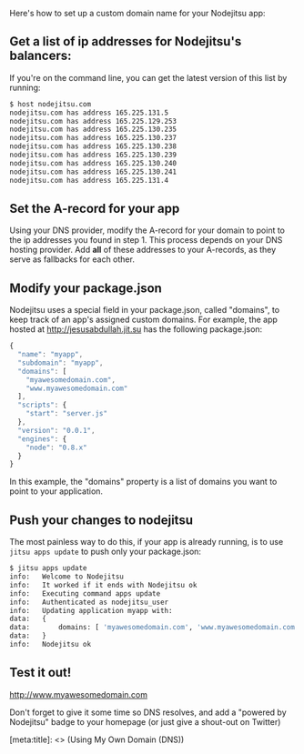 Here's how to set up a custom domain name for your Nodejitsu app:

## Get a list of ip addresses for Nodejitsu's balancers:

If you're on the command line, you can get the latest version of this list by running:

``` bash
$ host nodejitsu.com
nodejitsu.com has address 165.225.131.5
nodejitsu.com has address 165.225.129.253
nodejitsu.com has address 165.225.130.235
nodejitsu.com has address 165.225.130.237
nodejitsu.com has address 165.225.130.238
nodejitsu.com has address 165.225.130.239
nodejitsu.com has address 165.225.130.240
nodejitsu.com has address 165.225.130.241
nodejitsu.com has address 165.225.131.4
```

## Set the A-record for your app

Using your DNS provider, modify the A-record for your domain to point to the ip addresses you found in step 1. This process depends on your DNS hosting provider. Add **all** of these addresses to your A-records, as they serve as fallbacks for each other.

## Modify your package.json

Nodejitsu uses a special field in your package.json, called "domains", to keep track of an app's assigned custom domains. For example, the app hosted at http://jesusabdullah.jit.su has the following package.json:

``` js
{
  "name": "myapp",
  "subdomain": "myapp",
  "domains": [
    "myawesomedomain.com",
    "www.myawesomedomain.com"
  ],
  "scripts": {
    "start": "server.js"
  },
  "version": "0.0.1",
  "engines": {
    "node": "0.8.x"
  }
}
```

In this example, the "domains" property is a list of domains you want to point to your application.

## Push your changes to nodejitsu

The most painless way to do this, if your app is already running, is to use `jitsu apps update` to push only your package.json:

``` bash
$ jitsu apps update
info:   Welcome to Nodejitsu
info:   It worked if it ends with Nodejitsu ok
info:   Executing command apps update
info:   Authenticated as nodejitsu_user
info:   Updating application myapp with:
data:   {
data:       domains: [ 'myawesomedomain.com', 'www.myawesomedomain.com' ]
data:   }
info:   Nodejitsu ok
```

## Test it out!

http://www.myawesomedomain.com

Don't forget to give it some time so DNS resolves, and add a "powered by Nodejitsu" badge to your homepage (or just give a shout-out on Twitter)

[meta:title]: <> (Using My Own Domain (DNS))